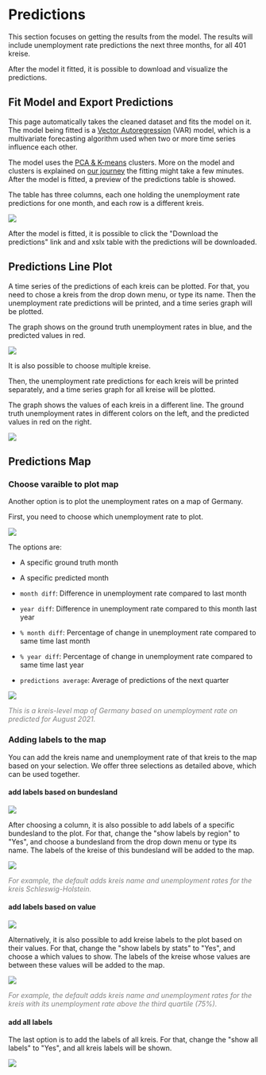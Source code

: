 # Predictions 

This section focuses on getting the results from the model.
The results will include unemployment rate predictions the next three months, for all 401 kreise.

After the model it fitted, it is possible to download and visualize the predictions. 

## Fit Model and Export Predictions 
This page automatically takes the cleaned dataset and fits the model on it. 
The model being fitted is a [Vector Autoregression](https://en.wikipedia.org/wiki/Vector_autoregression) (VAR) model, which is a multivariate forecasting algorithm used when two or more time series influence each other. 

The model uses the [PCA & K-means]() clusters. More on the model and clusters is explained on [our journey](https://cinnylin.github.io/bmwi-docs/) the fitting might take a few minutes. After the model is fitted, a preview of the predictions table is showed. 

The table has three columns, each one holding the unemployment rate predictions for one month, and each row is a different kreis. 

![](./model_screenshots/pred.png)

After the model is fitted, it is possible to click the "Download the predictions" link and and xslx table with the predictions will be downloaded. 

<!-- ## Visualize prediction results -->

## Predictions Line Plot
A time series of the predictions of each kreis can be plotted. For that, you need to chose a kreis from the drop down menu, or type its name. Then the unemployment rate predictions will be printed, and a time series graph will be plotted. 

The graph shows on the ground truth unemployment rates in blue, 
and the predicted values in red.  

![](./model_screenshots/vis1.png)

It is also possible to choose multiple kreise. 

Then, the unemployment rate predictions for each kreis will be printed separately, 
and a time series graph for all kreise will be plotted. 

The graph shows the values of each kreis in a different line. The ground truth unemployment rates in different colors on the left,  and the predicted values in red on the right. 

![](./model_screenshots/vis2.png)

## Predictions Map

### Choose varaible to plot map 

Another option is to plot the unemployment rates on a map of Germany. 

First, you need to choose which unemployment rate to plot. 


![](./model_screenshots/plot_var.png)

The options are: 

- A specific ground truth month

- A specific predicted month

- `month diff`: Difference in unemployment rate compared to last month

- `year diff`: Difference in unemployment rate compared to this month last year 

- `% month diff`: Percentage of change in unemployment rate compared to same time last month

- `% year diff`: Percentage of change in unemployment rate compared to same time last year

- `predictions average`: Average of predictions of the next quarter

<!-- - An average of the three predicted months  -->

![](./model_screenshots/map5.png)

<span style="color:gray">*This is a kreis-level map of Germany based on unemployment rate on predicted for August 2021.*</span>

### Adding labels to the map

You can add the kreis name and unemployment rate of that kreis to the map based on your selection. We offer three selections as detailed above, which can be used together.

#### add labels based on bundesland  

![](./model_screenshots/select_bdl.png)

After choosing a column, it is also possible to add labels of a specific bundesland to the plot. For that, change the "show labels by region" to "Yes", and choose a bundesland from the drop down menu or type its name. The labels of the kreise of this bundesland will be added to the map. 

![](./model_screenshots/map2.png)

<span style="color:gray">*For example, the default adds kreis name and unemployment rates for the kreis Schleswig-Holstein.*</span>

#### add labels based on value 

![](./model_screenshots/select_stats.png)

Alternatively, it is also possible to add kreise labels to the plot based on their values. 
For that, change the "show labels by stats" to "Yes", and choose a which values to show. The labels of the kreise  whose values are between these values will be added to the map. 

![](./model_screenshots/map3.png)

<span style="color:gray">*For example, the default adds kreis name and unemployment rates for the kreis with its unemployment rate above the third quartile (75%).*</span>

#### add all labels

The last option is to add the labels of all kreis. For that, change the "show all labels" to "Yes", and all kreis labels will be shown. 

![](./model_screenshots/map4.png)
